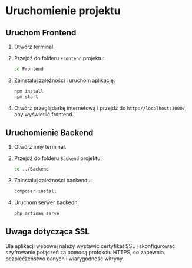 
# Uruchomienie projektu

## Uruchom Frontend

1. Otwórz terminal.

2. Przejdź do folderu `Frontend` projektu:
   ```bash
   cd Frontend
   ```

3. Zainstaluj zależności i uruchom aplikację:
   ```bash
   npm install
   npm start
   ```

4. Otwórz przeglądarkę internetową i przejdź do `http://localhost:3000/`, aby wyświetlić frontend.

## Uruchomienie Backend

1. Otwórz inny terminal.

2. Przejdź do folderu `Backend` projektu:
   ```bash
   cd ../Backend
   ```

3. Zainstaluj zależności backendu:
   ```bash
   composer install
   ```

4. Uruchom serwer backedn:
   ```bash
   php artisan serve
   ```

## Uwaga dotycząca SSL

Dla aplikacji webowej należy wystawić certyfikat SSL i skonfigurować szyfrowanie połączeń za pomocą protokołu HTTPS, co zapewnia bezpieczeństwo danych i wiarygodność witryny.
